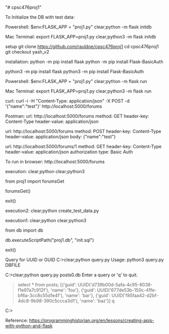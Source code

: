 "# cpsc476proj1"

To Initialize the DB with test data:

Powershell:
$env:FLASK_APP = "proj1.py"
clear;python -m flask initdb

Mac Terminal:
export FLASK_APP=proj1.py
clear;python3 -m flask initdb

setup
git clone https://github.com/rauldoe/cpsc476proj1
cd cpsc476proj1
git checkout yash_v2

installation:
python -m pip install flask
python -m pip install Flask-BasicAuth

python3 -m pip install flask
python3 -m pip install Flask-BasicAuth

Powershell:
$env:FLASK_APP = "proj1.py"
clear;python -m flask run

Mac Terminal:
export FLASK_APP=proj1.py
clear;python3 -m flask run


curl:
curl -i -H "Content-Type: application/json" -X POST -d '{"name":"test"}' http://localhost:5000/forums

Postman:
url: http://localhost:5000/forums
method: GET
header-key: Content-Type
header-value: application/json

url: http://localhost:5000/forums
method: POST
header-key: Content-Type
header-value: application/json
body: {"name":"test"}

url: http://localhost:5000/forums/1
method: GET
header-key: Content-Type
header-value: application/json
authorization type: Basic Auth

To run in browser:
http://localhost:5000/forums

execution:
clear;python 
clear;python3

>>> 
from proj1 import forumsGet

>>> 
forumsGet()

>>>
exit()

execution2:
clear;python create_test_data.py

execution1:
clear;python
clear;python3

>>> 
from db import db

>>>
db.executeScriptPath("proj1.db", "init.sql")

>>>
exit()


Query for UUID or GUID
C:\>clear;python query.py
Usage: python3 query.py DBFILE

C:\>clear;python query.py posts0.db
Enter a query or 'q' to quit.
> select * from posts;
[{'guid': UUID('d739b00d-5afa-4c95-8038-f1e97a7c912f'), 'name': 'foo'},
 {'guid': UUID('677de53b-150c-41fe-bf6a-3cc8c55d1e4f'), 'name': 'bar'},
 {'guid': UUID('f85faa42-d2bf-4dc8-9b98-390c5ccca3d1'), 'name': 'baz'}]
> q

C:\>

Reference:
https://programminghistorian.org/en/lessons/creating-apis-with-python-and-flask
